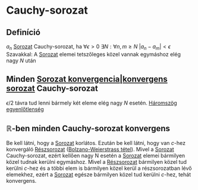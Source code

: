 # Cauchy-sorozat

## Definíció
$a_n$ [Sorozat](sorozat.md) Cauchy-sorozat, ha $\forall \epsilon > 0$ $\exists N: \forall n, m \geq N$ $|a_n-a_m| < \epsilon$
Szavakkal: A [Sorozat](sorozat.md) elemei tetszőleges közel vannak egymáshoz elég nagy $N$ után

## Minden [Sorozat konvergencia|konvergens sorozat](sorozat-konvergencia.md) Cauchy-sorozat
$\epsilon / 2$ távra tud lenni bármely két eleme elég nagy $N$ esetén. [Háromszög egyenlőtlenség](haromszog-egyenlotlenseg.md)

## $\mathbb{R}$-ben minden Cauchy-sorozat konvergens
Be kell látni, hogy a [Sorozat](sorozat.md) korlátos. Ezután be kell látni, hogy van $c$-hez konvergáló [Részsorozat](reszsorozat.md) ([Bolzano-Weierstrass tétel](bolzano-weierstrass-tetel.md)). Mivel a [Sorozat](sorozat.md) Cauchy-sorozat, ezért kellően nagy N esetén a [Sorozat](sorozat.md) elemei bármilyen közel tudnak kerülni egymáshoz. Mivel a [Részsorozat](reszsorozat.md) bármilyen közel tud kerülni $c$-hez és a többi elem is bármilyen közel kerül a részsorozatban lévő elemekhez, ezért a [Sorozat](sorozat.md) egésze bármilyen közel tud kerülni $c$-hez, tehát konvergens.